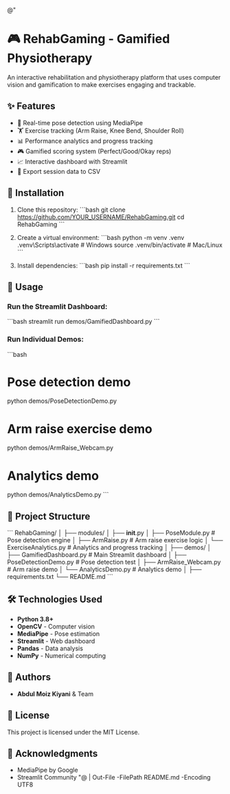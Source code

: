 @"
# 🎮 RehabGaming - Gamified Physiotherapy 

An interactive rehabilitation and physiotherapy platform that uses computer vision and gamification to make exercises engaging and trackable.

## ✨ Features

- 🎯 Real-time pose detection using MediaPipe
- 🏋️ Exercise tracking (Arm Raise, Knee Bend, Shoulder Roll)
- 📊 Performance analytics and progress tracking
- 🎮 Gamified scoring system (Perfect/Good/Okay reps)
- 📈 Interactive dashboard with Streamlit
- 💾 Export session data to CSV

## 🚀 Installation

1. Clone this repository:
\`\`\`bash
git clone https://github.com/YOUR_USERNAME/RehabGaming.git
cd RehabGaming
\`\`\`

2. Create a virtual environment:
\`\`\`bash
python -m venv .venv
.venv\Scripts\activate  # Windows
source .venv/bin/activate  # Mac/Linux
\`\`\`

3. Install dependencies:
\`\`\`bash
pip install -r requirements.txt
\`\`\`

## 📖 Usage

### Run the Streamlit Dashboard:
\`\`\`bash
streamlit run demos/GamifiedDashboard.py
\`\`\`

### Run Individual Demos:
\`\`\`bash
# Pose detection demo
python demos/PoseDetectionDemo.py

# Arm raise exercise demo
python demos/ArmRaise_Webcam.py

# Analytics demo
python demos/AnalyticsDemo.py
\`\`\`

## 📁 Project Structure

\`\`\`
RehabGaming/
│
├── modules/
│   ├── __init__.py
│   ├── PoseModule.py          # Pose detection engine
│   ├── ArmRaise.py             # Arm raise exercise logic
│   └── ExerciseAnalytics.py    # Analytics and progress tracking
│
├── demos/
│   ├── GamifiedDashboard.py    # Main Streamlit dashboard
│   ├── PoseDetectionDemo.py    # Pose detection test
│   ├── ArmRaise_Webcam.py      # Arm raise demo
│   └── AnalyticsDemo.py        # Analytics demo
│
├── requirements.txt
└── README.md
\`\`\`

## 🛠️ Technologies Used

- **Python 3.8+**
- **OpenCV** - Computer vision
- **MediaPipe** - Pose estimation
- **Streamlit** - Web dashboard
- **Pandas** - Data analysis
- **NumPy** - Numerical computing

## 👥 Authors

- **Abdul Moiz Kiyani** & Team

## 📄 License

This project is licensed under the MIT License.

## 🙏 Acknowledgments

- MediaPipe by Google
- Streamlit Community
"@ | Out-File -FilePath README.md -Encoding UTF8
